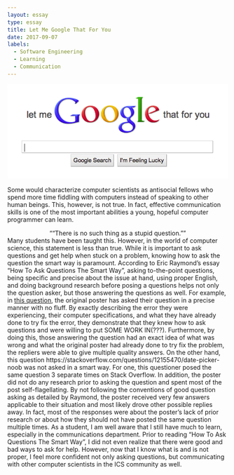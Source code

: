 ```yaml
---
layout: essay
type: essay
title: Let Me Google That For You
date: 2017-09-07
labels:
  - Software Engineering
  - Learning
  - Communication
---
```


<center><img src="../images/lmgtfy.png"></center>

Some would characterize computer scientists as antisocial fellows who spend more time fiddling with computers instead of speaking to other human beings. This, however, is not true. In fact, effective communication skills is one of the most important abilities a young, hopeful computer programmer can learn. 
<center><q>“There is no such thing as a stupid question.”</q></center>
Many students have been taught this. However, in the world of computer science, this statement is less than true. While it is important to ask questions and get help when stuck on a problem, knowing how to ask the question the smart way is paramount. According to Eric Raymond’s essay “How To Ask Questions The Smart Way”, asking to-the-point questions, being specific and precise about the issue at hand, using proper English, and doing background research before posing a questions helps not only the question asker, but those answering the questions as well. For example, in <a href="https://stackoverflow.com/questions/26355645/error-in-launching-avd-with-amd-processor">this question</a>, the original poster has asked their question in a precise manner with no fluff. By exactly describing the error they were experiencing, their computer specifications, and what they have already done to try fix the error, they demonstrate that they knew how to ask questions and were willing to put SOME WORK IN(???). Furthermore, by doing this, those answering the question had an exact idea of what was wrong and what the original poster had already done to try fix the problem, the repliers were able to give multiple quality answers.
On the other hand, this question https://stackoverflow.com/questions/12155470/date-picker-noob was not asked in a smart way. For one, this questioner posed the same question 3 separate times on Stack Overflow. In addition, the poster did not do any research prior to asking the question and spent most of the post self-flagellating. By not following the conventions of good question asking as detailed by Raymond, the poster received very few answers applicable to their situation and most likely drove other possible replies away. In fact, most of the responses were about the poster’s lack of prior research or about how they should not have posted the same question multiple times. 
As a student, I am well aware that I still have much to learn, especially in the communications department. Prior to reading “How To Ask Questions The Smart Way”, I did not even realize that there were good and bad ways to ask for help. However, now that I know what is and is not proper, I feel more confident not only asking questions, but communicating with other computer scientists in the ICS community as well. 
